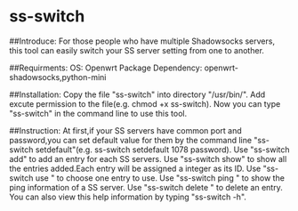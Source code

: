 # ss-switch

##Introduce:
	For those people who have multiple Shadowsocks servers, this tool can easily switch your SS server setting from one to another.

##Requirments:
	OS: Openwrt
 	Package Dependency: openwrt-shadowsocks,python-mini

##Installation:
	Copy the file "ss-switch" into directory "/usr/bin/".
	Add excute permission to the file(e.g. chmod +x ss-switch).
	Now you can type "ss-switch" in the command line to use this tool.

##Instruction:
	At first,if your SS servers have common port and password,you can set default value for them by the command line "ss-switch setdefault"(e.g. ss-switch setdefault 1078 password).
	Use "ss-switch add" to add an entry for each SS servers.
	Use "ss-switch show" to show all the entries added.Each entry will be assigned a integer as its ID.
	Use "ss-switch use <ID>" to choose one entry to use.
	Use "ss-switch ping <ID>" to show the ping information of a SS server.
	Use "ss-switch delete <ID>" to delete an entry.
	You can also view this help information by typing "ss-switch -h".
